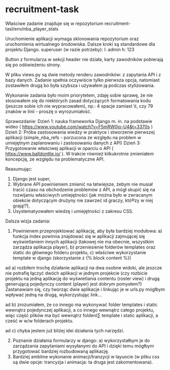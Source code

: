 # recruitment-task

Właściwe zadanie znajduje się w repozytorium recruitment-tasl/env/nba_player_stats

Uruchomienie aplikacji wymaga sklonowania repozytorium oraz uruchomienia wirtualnego środowiska. Dalsze kroki są standardowe dla projektu Django.
superuser (w razie potrzeby): 
l: admin
h: 123

Button z formularza w sekcji header nie działa, karty zawodników pobierają się po odświeżeniu strony. 

W pliku views.py są dwie metody renderu zawodników: z zapytania API i z bazy danych. Zadanie spełnia oczywiście tylko pierwsza opcja, natomiast zostawiłem drugą bo była szybsza i używałem ją podczas stylizowania.

Wykonanie zadania było moim priorytetem, zdaję sobie sprawę, że nie stosowałem się do niektórych zasad dotyczących formatowania kodu (jeszcze sobie ich nie wypracowałem), np.: 4 spacje zamiast \t, czy 79 znaków w linii - proszę o wyrozumiałość.

Sprawozdanie:
Dzień 1: nauka frameworka Django m. in. na podstawie wideo ( https://www.youtube.com/watch?v=F5mRW0jo-U4&t=3370s )
Dzień 2: Próba zastosowania wiedzy w praktyce i stworzenie pierwszej aplikacji (simple_nba_refs - porzucona ze względu na problem w umiejętnym zaplanowaniu i zastosowaniu danych z API)
Dzień 3: Przygotowanie właściwej aplikacji w oparciu o API ( https://www.balldontlie.io/ ). W trakcie również kilkukrotnie zmieniałem koncepcję, ze względu na problematyczne API.

Reasumując: 
1. Django jest super,
2. Wybrane API powinieniem zmienić na łatwiejsze, żebym nie musiał tracić czasu na obchodzenie problemów z API, a mógł skupić się na rozwijaniu właściwych umiejętności (jak można było w zwracanym obiekcie dotyczącym drużyny nie zawrzeć id graczy, któ®zy w niej grają!?),
3. Usystematyowałem wiedzę i umiejętności z zakresu CSS.

Dalsza wizja zadania:
1. Powinienem przeprojektować aplikację, aby była bardziej modułowa:
	a) funkcja index powinna znajdować się w aplikacji zajmującej się wyświetlaniem innych aplikacji (takowej nie ma obecnie, wszystkim zarządza aplikacja player),
	b) przeniesienie folderów templates oraz static do głównego folderu projektu,
	c) właściwe wykorzystanie template w django (skorzystanie z {% block content %})

ad a) rozbiłem trochę działanie aplikacji na dwa osobne widoki, ale jeszcze nie potrafię łączyć dwóch aplikacji w jednym projekcie (czy rozbicie projektu na jedną aplikację do wyświetlania contentu (roster view) i drugą generującą pojedynczy content (player) jest dobrym pomysłem?)
Zastanawiam się, czy tworząc dwie aplikacje i linkując je w urls.py mógłbym wpływać jedną na drugą, wykorzystując link...

ad b) zrozumiałem, że co innego ma wykonywać folder templates i static wewnątrz pojedynczej aplikacji, a co innego wewnątrz całego projektu, więc część plików ma być wewnątrz folderó∑ template i static aplikacji, a cześć w w/w folderach projektu.

ad c) chyba jestem już bliżej idei działania tych narzędzi.


2. Poznanie działania formularzy w django:
	a) wykorzystałbym je do zarządzania zapytaniami wysyłanymi do API i dzięki temu mógłbym przygotować bardziej rozbudowaną aplikację.
3. Bardziej ambitne wykonanie animacji/tranzycji w layuocie (w pliku css są dwie opcje: trancyzja i animacja: ta druga jest zakomentowana).

